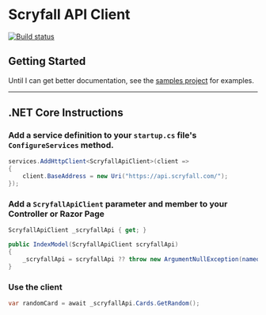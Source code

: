 # Scryfall API Client

[![Build status](https://gonkers.visualstudio.com/Scryfall-API-Client/_apis/build/status/Scryfall-API-Client%20Nuget)](https://gonkers.visualstudio.com/Scryfall-API-Client/_build/latest?definitionId=5)

## Getting Started
Until I can get better documentation, see the [samples project](https://github.com/Gonkers/Scryfall-API-Client/tree/master/samples/ScryfallApi.WebSample) for examples.

---
## .NET Core Instructions
### Add a service definition to your `startup.cs` file's `ConfigureServices` method.
```c#
services.AddHttpClient<ScryfallApiClient>(client =>
{
    client.BaseAddress = new Uri("https://api.scryfall.com/");
});
```
### Add a `ScryfallApiClient` parameter and member to your Controller or Razor Page
```c#
ScryfallApiClient _scryfallApi { get; }

public IndexModel(ScryfallApiClient scryfallApi)
{
    _scryfallApi = scryfallApi ?? throw new ArgumentNullException(nameof(scryfallApi));
}
```
### Use the client
```c#
var randomCard = await _scryfallApi.Cards.GetRandom();
```